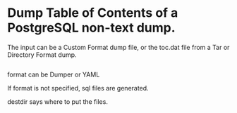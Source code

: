 # Dump Table of Contents of a PostgreSQL non-text dump.

The input can be a Custom Format dump file, or the toc.dat file from a Tar or Directory Format dump.


``` dumpToc.pl [ --help | --format=format | --destdir=destdir ] [--dumpfile=|--tocfile=]dump_or_toc_file ] ]
```

format can be Dumper or YAML

If format is not specified, sql files are generated.

destdir says where to put the files.

